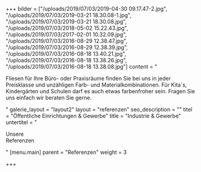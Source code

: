+++
bilder = ["/uploads/2019/07/03/2019-04-30 09.17.47-2.jpg", "/uploads/2019/07/03/2019-03-21 18.30.08-1.jpg", "/uploads/2019/07/03/2019-03-21 18.30.08.jpg", "/uploads/2019/07/03/2018-05-02 15.22.43.jpg", "/uploads/2019/07/03/2017-02-01 10.32.09.jpg", "/uploads/2019/07/03/2016-08-29 12.38.47.jpg", "/uploads/2019/07/03/2016-08-29 12.38.39.jpg", "/uploads/2019/07/03/2016-08-18 13.40.21.jpg", "/uploads/2019/07/03/2016-08-18 13.38.26.jpg", "/uploads/2019/07/03/2016-08-18 13.38.08.jpg"]
content = "<p>Fliesen für Ihre Büro- oder Praxisräume finden Sie bei uns in jeder Preisklasse und unzähligen Farb- und Materialkombinationen. Für Kita`s, Kindergärten und Schulen darf es auch etwas farbenfroher sein. Fragen Sie uns einfach wir beraten Sie gerne.</p>"
galerie_layout = "layout2"
layout = "referenzen"
seo_description = ""
titel = "Öffentliche Einrichtungen & Gewerbe"
title = "Industrie & Gewerbe"
untertitel = "<p>Unsere<br>Referenzen</p>"
[menu.main]
parent = "Referenzen"
weight = 3

+++
